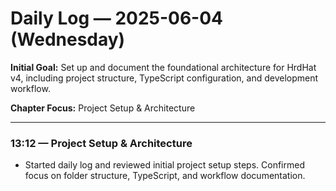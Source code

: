 # Daily Log — 2025-06-04 (Wednesday)

**Initial Goal:**
Set up and document the foundational architecture for HrdHat v4, including project structure, TypeScript configuration, and development workflow.

**Chapter Focus:** Project Setup & Architecture

---

### 13:12 — Project Setup & Architecture

- Started daily log and reviewed initial project setup steps. Confirmed focus on folder structure, TypeScript, and workflow documentation.
